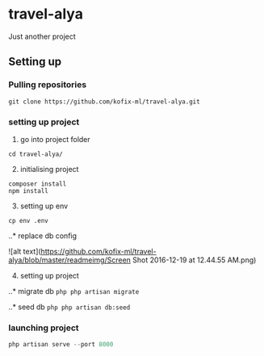 # travel-alya
Just another project

## Setting up

### Pulling repositories

```
git clone https://github.com/kofix-ml/travel-alya.git
```

### setting up project

1. go into project folder
  ```
  cd travel-alya/
  ```
2. initialising project

  ```
  composer install
  npm install
  ```
  
3. setting up env

  ```
  cp env .env
  ```
  
  ..* replace db config 

![alt text](https://github.com/kofix-ml/travel-alya/blob/master/readmeimg/Screen Shot 2016-12-19 at 12.44.55 AM.png)

4. setting up project 

  ..* migrate db
    ```php
    php artisan migrate
    ```
    
  ..* seed db
    ```php
    php artisan db:seed
    ```

### launching project

```php
php artisan serve --port 8000
```
